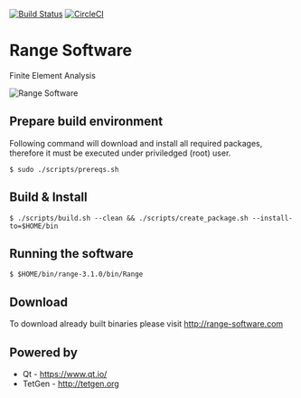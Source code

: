 [![Build Status](https://travis-ci.org/Range-Software/range3.svg?branch=master)](https://travis-ci.org/Range-Software/range3)
[![CircleCI](https://circleci.com/gh/Range-Software/range3.svg?style=svg)](https://circleci.com/gh/Range-Software/range3)

# Range Software
Finite Element Analysis

![Range Software](http://www.range-software.com/files/common/Range3-CFD.png)

## Prepare build environment
Following command will download and install all required packages, therefore it must be executed under priviledged (root) user.
```
$ sudo ./scripts/prereqs.sh
```
## Build & Install
```
$ ./scripts/build.sh --clean && ./scripts/create_package.sh --install-to=$HOME/bin
```
## Running the software
```
$ $HOME/bin/range-3.1.0/bin/Range
```

## Download
To download already built binaries please visit http://range-software.com

## Powered by

* Qt - https://www.qt.io/
* TetGen - http://tetgen.org
